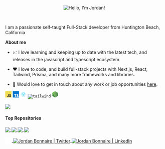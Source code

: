 <p align="center"><img width= "700" height= "200" src="https://user-images.githubusercontent.com/125697343/222550003-31053ca8-23dd-4e8c-bb6d-ae0eed02fd48.png" alt="Hello, I'm Jordan!"><a href="https://jordybdev.vercel.app/"></a></p>

<br />

I am a passionate self-taught Full-Stack developer from Huntington Beach, California

**About me**

- 📈 I love learning and keeping up to date with the latest tech, and releases in the javascript and typescript ecosystem

- ❤️ I love to code, and build full-stack projects with Next.js, React, Tailwind, Prisma, and many more frameworks and libraries.

- 💬 Would love to get in touch about any work or job opportunities [here](mailto:jbonn2002@gmail.com).

<code><img height="20" alt="javascript" src="https://raw.githubusercontent.com/github/explore/80688e429a7d4ef2fca1e82350fe8e3517d3494d/topics/javascript/javascript.png"></code>
<code><img height="20" alt="typescript" src="https://raw.githubusercontent.com/github/explore/80688e429a7d4ef2fca1e82350fe8e3517d3494d/topics/typescript/typescript.png"></code>
<code><img height="20" alt="react" src="https://raw.githubusercontent.com/github/explore/80688e429a7d4ef2fca1e82350fe8e3517d3494d/topics/react/react.png"></code>
<code><img height="20" alt="tailwind" src="https://raw.githubusercontent.com/gilbarbara/logos/main/logos/tailwindcss-icon.svg"></code>
<code><img height="20" alt="nodejs" src="https://raw.githubusercontent.com/github/explore/80688e429a7d4ef2fca1e82350fe8e3517d3494d/topics/nodejs/nodejs.png"></code>    


<a href="https://github.com/jbonn2002/github-readme-stats" ><img align="center" src="https://github-readme-stats.vercel.app/api/top-langs/?username=jbonn2002&layout=compact&theme=tokyonight&hide_border=true" /></a>

#### Top Repositories


<a href="https://github.com/jbonn2002/nextjs-networth-tracker">
  <img align="center" src="https://github-readme-stats.vercel.app/api/pin/?username=jbonn2002&repo=nextjs-networth-tracker&theme=tokyonight" />
</a>
<a href="https://github.com/jbonn2002/nextjs-portfolio-project">
  <img align="center" src="https://github-readme-stats.vercel.app/api/pin/?username=jbonn2002&repo=nextjs-portfolio-project&theme=tokyonight" />
</a>
<a href="https://github.com/jbonn2002/nextjs-saas-project">
  <img align="center" src="https://github-readme-stats.vercel.app/api/pin/?username=jbonn2002&repo=nextjs-saas-project&theme=tokyonight" />
</a>
<a href="https://github.com/jbonn2002/nextjs-reddit-clone">
  <img align="center" src="https://github-readme-stats.vercel.app/api/pin/?username=jbonn2002&repo=nextjs-reddit-clone&theme=tokyonight" />
</a>

<br />
<br />

<a href="https://jordybdev.vercel.app/">
  <img align="center" alt="Jordan Bonnaire | Website" width="21px" fill="#ffffff" src="https://raw.githubusercontent.com/jbonn2002/jbonn2002/main/assets/internet-svgrepo-com.svg" />
</a>
<a href="https://twitter.com/jordybdev">
  <img align="center" alt="Jordan Bonnaire | Twitter" width="21px" src="https://raw.githubusercontent.com/anuraghazra/anuraghazra/master/assets/twitter.svg" />
</a>
<a href="https://www.linkedin.com/in/jordan-bonnaire/">
  <img align="center" alt="Jordan Bonnaire | LinkedIn" width="50px" height="50px" src="https://raw.githubusercontent.com/gilbarbara/logos/main/logos/linkedin.svg" />
</a>

